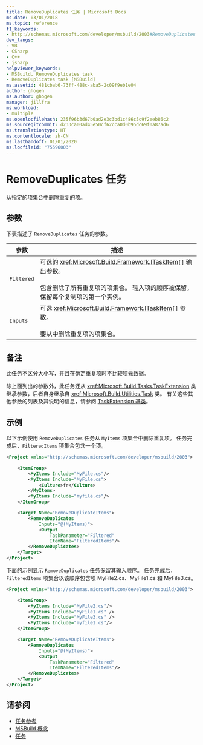 ```yaml
---
title: RemoveDuplicates 任务 | Microsoft Docs
ms.date: 03/01/2018
ms.topic: reference
f1_keywords:
- http://schemas.microsoft.com/developer/msbuild/2003#RemoveDuplicates
dev_langs:
- VB
- CSharp
- C++
- jsharp
helpviewer_keywords:
- MSBuild, RemoveDuplicates task
- RemoveDuplicates task [MSBuild]
ms.assetid: 481cbab6-73ff-488c-aba5-2c09f9eb1e04
author: ghogen
ms.author: ghogen
manager: jillfra
ms.workload:
- multiple
ms.openlocfilehash: 235f96b3d67b0ad2e3c3bd1c486c5c9f2eeb86c2
ms.sourcegitcommit: d233ca00ad45e50cf62cca0d0b95dc69f0a87ad6
ms.translationtype: HT
ms.contentlocale: zh-CN
ms.lasthandoff: 01/01/2020
ms.locfileid: "75596003"
---
```

# <a name="removeduplicates-task"></a>RemoveDuplicates 任务
从指定的项集合中删除重复的项。

## <a name="parameters"></a>参数
 下表描述了 `RemoveDuplicates` 任务的参数。

|参数|描述|
|---------------|-----------------|
|`Filtered`|可选的 <xref:Microsoft.Build.Framework.ITaskItem>`[]` 输出参数。<br /><br /> 包含删除了所有重复项的项集合。 输入项的顺序被保留，保留每个复制项的第一个实例。|
|`Inputs`|可选 <xref:Microsoft.Build.Framework.ITaskItem>`[]` 参数。<br /><br /> 要从中删除重复项的项集合。|

## <a name="remarks"></a>备注
 此任务不区分大小写，并且在确定重复项时不比较项元数据。

 除上面列出的参数外，此任务还从 <xref:Microsoft.Build.Tasks.TaskExtension> 类继承参数，后者自身继承自 <xref:Microsoft.Build.Utilities.Task> 类。 有关这些其他参数的列表及其说明的信息，请参阅 [TaskExtension 基类](../msbuild/taskextension-base-class.md)。

## <a name="example"></a>示例
 以下示例使用 `RemoveDuplicates` 任务从 `MyItems` 项集合中删除重复项。 任务完成后，`FilteredItems` 项集合包含一个项。

```xml
<Project xmlns="http://schemas.microsoft.com/developer/msbuild/2003">

    <ItemGroup>
        <MyItems Include="MyFile.cs"/>
        <MyItems Include="MyFile.cs">
            <Culture>fr</Culture>
        </MyItems>
        <MyItems Include="myfile.cs"/>
    </ItemGroup>

    <Target Name="RemoveDuplicateItems">
        <RemoveDuplicates
            Inputs="@(MyItems)">
            <Output
                TaskParameter="Filtered"
                ItemName="FilteredItems"/>
        </RemoveDuplicates>
    </Target>
</Project>
```

 下面的示例显示 `RemoveDuplicates` 任务保留其输入顺序。 任务完成后，`FilteredItems` 项集合以该顺序包含项 MyFile2.cs、MyFile1.cs 和 MyFile3.cs。   

```xml
<Project xmlns="http://schemas.microsoft.com/developer/msbuild/2003">

    <ItemGroup>
        <MyItems Include="MyFile2.cs"/>
        <MyItems Include="MyFile1.cs" />
        <MyItems Include="MyFile3.cs" />
        <MyItems Include="myfile1.cs"/>
    </ItemGroup>

    <Target Name="RemoveDuplicateItems">
        <RemoveDuplicates
            Inputs="@(MyItems)">
            <Output
                TaskParameter="Filtered"
                ItemName="FilteredItems"/>
        </RemoveDuplicates>
    </Target>
</Project>
```

## <a name="see-also"></a>请参阅
- [任务参考](../msbuild/msbuild-task-reference.md)
- [MSBuild 概念](../msbuild/msbuild-concepts.md)
- [任务](../msbuild/msbuild-tasks.md)
